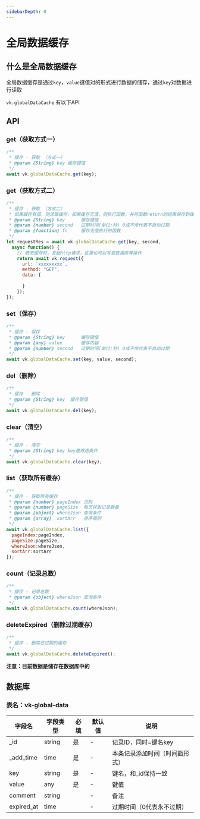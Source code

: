 ```yaml
---
sidebarDepth: 0
---
```


# 全局数据缓存

## 什么是全局数据缓存

全局数据缓存是通过`key`，`value`键值对的形式进行数据的储存，通过`key`对数据进行读取

`vk.globalDataCache` 有以下API

## API

### get（获取方式一）

```js
/**
 * 缓存 - 获取 （方式一）
 * @param {String} key 缓存键值
 */
await vk.globalDataCache.get(key);
```

### get（获取方式二）

```js
/**
 * 缓存 - 获取 （方式二）
 * 如果缓存有值，则读取缓存，如果缓存无值，则执行函数，并将函数return的结果保存到缓存
 * @param {String} key      缓存键值
 * @param {number} second   过期时间(单位:秒) 0或不传代表不自动过期
 * @param {function} fn     缓存无值执行的函数
 */
let requestRes = await vk.globalDataCache.get(key, second,
  async function() {
    // 若无缓存时，发起http请求，这里也可以写查数据库等操作
    return await vk.request({
      url: `xxxxxxxxx`,
      method: "GET",
      data: {
     
      }
    });
});
```

### set（保存）

```js
/**
 * 缓存 - 保存
 * @param {String} key      缓存键值
 * @param {any} value       缓存内容
 * @param {number} second   过期时间(单位:秒) 0或不传代表不自动过期
 */
await vk.globalDataCache.set(key, value, second);
```

### del（删除）

```js
/**
 * 缓存 - 删除
 * @param {String} key  缓存键值
 */
await vk.globalDataCache.del(key);
```

### clear（清空）

```js
/**
 * 缓存 - 清空
 * @param {String} key key是筛选条件
 */
await vk.globalDataCache.clear(key);
```

### list（获取所有缓存）

```js
/**
 * 缓存 - 获取所有缓存
 * @param {number} pageIndex 页码
 * @param {number} pageSize  每页获取记录数量
 * @param {object} whereJson 查询条件
 * @param {array}  sortArr   排序规则
 */
await vk.globalDataCache.list({
  pageIndex:pageIndex,
  pageSize:pageSize,
  whereJson:whereJson,
  sortArr:sortArr
});
```

### count（记录总数）

```js
/**
 * 缓存 - 记录总数
 * @param {object} whereJson 查询条件
 */
await vk.globalDataCache.count(whereJson);
```

### deleteExpired（删除过期缓存）

```js
/**
 * 缓存 - 删除已过期的缓存
 */
await vk.globalDataCache.deleteExpired();
```

**注意：目前数据是储存在数据库中的**

## 数据库

### 表名：vk-global-data

| 字段名             | 字段类型                           | 必填    | 默认值  | 说明 |
|------------------|-------------------------------|---------|--------|-------|
| _id            | string | 是  | - | 记录ID，同时=键名key |
| _add_time      | time | 是  | - | 本条记录添加时间（时间戳形式） |
| key            | string | 是  | - | 键名，和_id保持一致 |
| value          | any | 是 | - | 键值 |
| comment        | string |   | - | 备注 |
| expired_at     | time |   | - | 过期时间（0代表永不过期） |